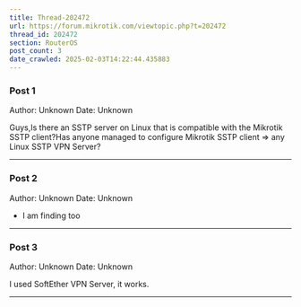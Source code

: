 ```yaml
---
title: Thread-202472
url: https://forum.mikrotik.com/viewtopic.php?t=202472
thread_id: 202472
section: RouterOS
post_count: 3
date_crawled: 2025-02-03T14:22:44.435883
---
```


### Post 1
Author: Unknown
Date: Unknown

Guys,Is there an SSTP server on Linux that is compatible with the Mikrotik SSTP client?Has anyone managed to configure Mikrotik SSTP client => any Linux SSTP VPN Server?

---
### Post 2
Author: Unknown
Date: Unknown

+ I am finding too

---
### Post 3
Author: Unknown
Date: Unknown

I used SoftEther VPN Server, it works.

---
